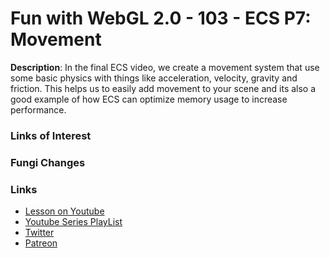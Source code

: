 # Fun with WebGL 2.0 - 103 - ECS P7: Movement
**Description**:
In the final ECS video, we create a movement system that use some basic physics with things like acceleration, velocity, gravity and friction. This helps us to easily add movement to your scene and its also a good example of how ECS can optimize memory usage to increase performance.

### Links of Interest


### Fungi Changes


### Links
* [Lesson on Youtube](https://youtu.be/XH_UageUoqM)
* [Youtube Series PlayList](https://www.youtube.com/playlist?list=PLMinhigDWz6emRKVkVIEAaePW7vtIkaIF)
* [Twitter](https://twitter.com/SketchpunkLabs)
* [Patreon](https://www.patreon.com/sketchpunk)